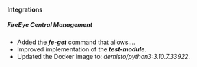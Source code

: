 
#### Integrations
##### FireEye Central Management
- Added the ***fe-get*** command that allows....
- Improved implementation of the ***test-module***.
- Updated the Docker image to: *demisto/python3:3.10.7.33922*.
